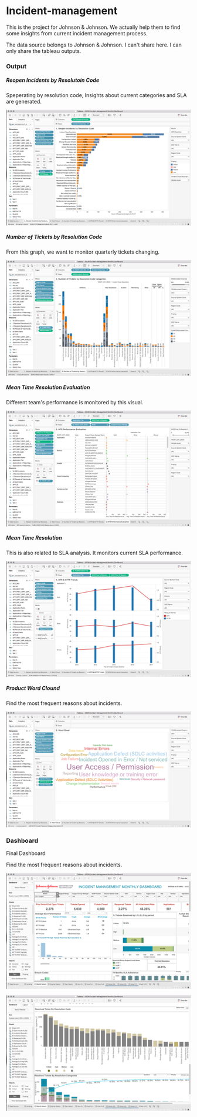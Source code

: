 # Incident-management

This is the project for Johnson & Johnson. We actually help them to find some insights from current incident management process.

The data source belongs to Johnson & Johnson. I can't share here. I can only share the tableau outputs.

### Output


##### Reopen Incidents by Resolutoin Code

Speperating by resolution code, Insights about current categories and SLA are generated.

![](./tableau/ReopenIncidents.png)

##### Number of Tickets  by Resolution Code

From this graph, we want to monitor quarterly tickets changing.

![](./tableau/numberOfTickets.png)

##### Mean Time Resolution Evaluation

Different team's performance is monitored by this visual.

![](./tableau/MTRPerformance.png)


##### Mean Time Resolution

This is also related to SLA analysis. It monitors current SLA performance.

![](./tableau/MTR.png)

##### Product Word Clound

Find the most frequent reasons about incidents.

![](./tableau/WordCloud.png)

### Dashboard

Final Dashboard

Find the most frequent reasons about incidents.

![](./tableau/Dashboard.png)

![](./tableau/Dashboard2.png)